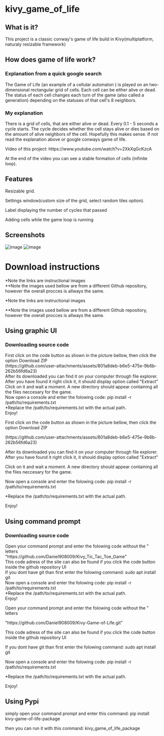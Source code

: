 # kivy_game_of_life
## What is it?
<p>This project is a classic conway's game of life build in Kivy(multiplatform, naturaly resizable framework)</p>

## How does game of life work?
### Explanation from a quick google search
<p>The Game of Life (an example of a cellular automaton ) is played on an two-dimensional rectangular grid of cells. Each cell can be either alive or dead. The status of each cell changes each turn of the game (also called a generation) depending on the statuses of that cell's 8 neighbors.</p>

### My explanation
<p>There is a grid of cells, that are either alive or dead. Every 0.1 - 5 seconds a cycle starts. The cycle decides whether the cell stays alive or dies based on the amount of alive neighbors of the cell. Hopefully this makes sense. If not read the explanation above or google conways game of life.</p>

<p>Video of this project: https://www.youtube.com/watch?v=2XkXqGcKzcA </p>
<p>At the end of the video you can see a stable formation of cells (infinite loop).</p>

## Features
<p>Resizable grid.</p>
<p>Settings window(custom size of the grid, select random tiles option).</p>
<p>Label displaying the number of cycles that passed</p>
<p>Adding cells while the game loop is running</p>

## Screenshots
![image](https://github.com/user-attachments/assets/da1fff71-fd05-4746-9296-e59e7dd93464)
![image](https://github.com/user-attachments/assets/40599503-babc-4ebb-8f5e-3e24cec9101a)


<h1>Download instructions</h1>
*Note the links are instructional images <br>
**Note the images used bellow are from a different Github repository, however the overall procces is allways the same. <br>
<p>*Note the links are instructional images </p>
<p>**Note the images used bellow are from a different Github repository, however the overall procces is allways the same. </p>
<h2>Using graphic UI</h2>
<h3>Downloading source code </h3>
First click on the code button as shown in the picture bellow, then click the option Download ZIP <br>
(https://github.com/user-attachments/assets/801a8deb-b6e5-475e-9b6b-262b56fd6a23) <br>
After its downloaded you can find it on your computer through file explorer. After you have found it right click it, it should display option called "Extract" <br>
Click on it and wait a moment. A new directory should appear containing all the files neccesary for the game.<br>
Now open a console and enter the folowing code: pip install -r /path/to/requirements.txt <br>
*Replace the /path/to/requirements.txt with the actual path. <br>
Enjoy! <br>
<p>First click on the code button as shown in the picture bellow, then click the option Download ZIP </p>
<p>(https://github.com/user-attachments/assets/801a8deb-b6e5-475e-9b6b-262b56fd6a23) </p>
<p>After its downloaded you can find it on your computer through file explorer. After you have found it right click it, it should display option called "Extract" </p>
<p>Click on it and wait a moment. A new directory should appear containing all the files neccesary for the game.</p>
<p>Now open a console and enter the folowing code: pip install -r /path/to/requirements.txt </p>
<p>*Replace the /path/to/requirements.txt with the actual path. </p>
<p>Enjoy! </p>
<h2>Using command prompt</h2>
<h3>Downloading source code </h3>
Open your command prompt and enter the folowing code without the " letters <br>
"https://github.com/Daniel908009/Kivy_Tic_Tac_Toe_Game" <br>
This code adress of the site can also be found if you click the code button inside the github repository UI <br>
If you dont have git than first enter the folowing command: sudo apt install git <br>
Now open a console and enter the folowing code: pip install -r /path/to/requirements.txt <br>
*Replace the /path/to/requirements.txt with the actual path. <br>
Enjoy! <br>
<p>Open your command prompt and enter the folowing code without the " letters </p>
<p>"https://github.com/Daniel908009/Kivy-Game-of-Life.git" </p>
<p>This code adress of the site can also be found if you click the code button inside the github repository UI </p>
<p>If you dont have git than first enter the folowing command: sudo apt install git </p>
<p>Now open a console and enter the folowing code: pip install -r /path/to/requirements.txt </p>
<p>*Replace the /path/to/requirements.txt with the actual path. </p>
<p>Enjoy! </p>
<h2>Using Pypi</h2>
<p>simply open your command prompt and enter this command: pip install kivy-game-of-life-package </p>
<p>then you can run it with this command: kivy_game_of_life_package </p>

